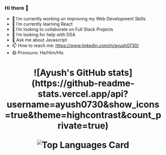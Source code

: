 ### Hi there 👋

<!--
**Ayush0730/Ayush0730** is a ✨ _special_ ✨ repository because its `README.md` (this file) appears on your GitHub profile.

Here are some ideas to get you started:
-->
- 🔭 I’m currently working on improving my Web Development Skills
- 🌱 I’m currently learning React
- 👯 I’m looking to collaborate on Full Stack Projects
- 🤔 I’m looking for help with DSA
- 💬 Ask me about Javascript
- 📫 How to reach me: https://www.linkedin.com/in/ayush0730/
- 😄 Pronouns: He/Him/His

<h1 align="center">
![Ayush's GitHub stats](https://github-readme-stats.vercel.app/api?username=ayush0730&show_icons=true&theme=highcontrast&count_private=true)

![Top Languages Card](https://github-readme-stats.vercel.app/api/top-langs/?username=shinokada&layout=compact)
 </h1>
